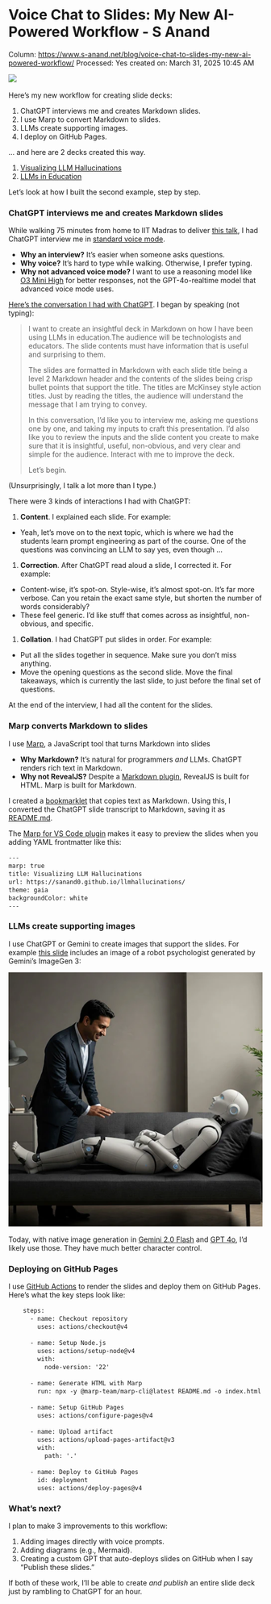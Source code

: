 # Voice Chat to Slides: My New AI-Powered Workflow - S Anand

Column: https://www.s-anand.net/blog/voice-chat-to-slides-my-new-ai-powered-workflow/
Processed: Yes
created on: March 31, 2025 10:45 AM

![](https://www.s-anand.net/blog/wp-content/uploads/calvin-2.webp)

Here’s my new workflow for creating slide decks:

1. ChatGPT interviews me and creates Markdown slides.
2. I use Marp to convert Markdown to slides.
3. LLMs create supporting images.
4. I deploy on GitHub Pages.

… and here are 2 decks created this way.

1. [Visualizing LLM Hallucinations](https://sanand0.github.io/llmhallucinations/)
2. [LLMs in Education](https://sanand0.github.io/llms-in-education/)

Let’s look at how I built the second example, step by step.

### ChatGPT interviews me and creates Markdown slides

While walking 75 minutes from home to IIT Madras to deliver [this talk](https://sanand0.github.io/llms-in-education/), I had ChatGPT interview me in [standard voice mode](https://help.openai.com/en/articles/8400625-voice-mode-faq).

- **Why an interview?** It’s easier when someone asks questions.
- **Why voice?** It’s hard to type while walking. Otherwise, I prefer typing.
- **Why not advanced voice mode?** I want to use a reasoning model like [O3 Mini High](https://chatgpt.com/?model=o3-mini-high) for better responses, not the GPT-4o-realtime model that advanced voice mode uses.

[Here’s the conversation I had with ChatGPT](https://chatgpt.com/share/67e36f57-01c4-800c-b4fc-5c8b302403f4). I began by speaking (not typing):

> 
> 
> 
> I want to create an insightful deck in Markdown on how I have been using LLMs in education.The audience will be technologists and educators. The slide contents must have information that is useful and surprising to them.
> 
> The slides are formatted in Markdown with each slide title being a level 2 Markdown header and the contents of the slides being crisp bullet points that support the title. The titles are McKinsey style action titles. Just by reading the titles, the audience will understand the message that I am trying to convey.
> 
> In this conversation, I’d like you to interview me, asking me questions one by one, and taking my inputs to craft this presentation. I’d also like you to review the inputs and the slide content you create to make sure that it is insightful, useful, non-obvious, and very clear and simple for the audience. Interact with me to improve the deck.
> 
> Let’s begin.
> 

(Unsurprisingly, I talk a lot more than I type.)

There were 3 kinds of interactions I had with ChatGPT:

1. **Content**. I explained each slide. For example:
- Yeah, let’s move on to the next topic, which is where we had the students learn prompt engineering as part of the course. One of the questions was convincing an LLM to say yes, even though …
1. **Correction**. After ChatGPT read aloud a slide, I corrected it. For example:
- Content-wise, it’s spot-on. Style-wise, it’s almost spot-on. It’s far more verbose. Can you retain the exact same style, but shorten the number of words considerably?
- These feel generic. I’d like stuff that comes across as insightful, non-obvious, and specific.
1. **Collation**. I had ChatGPT put slides in order. For example:
- Put all the slides together in sequence. Make sure you don’t miss anything.
- Move the opening questions as the second slide. Move the final takeaways, which is currently the last slide, to just before the final set of questions.

At the end of the interview, I had all the content for the slides.

### Marp converts Markdown to slides

I use [Marp](https://marp.app/), a JavaScript tool that turns Markdown into slides

- **Why Markdown?** It’s natural for programmers *and* LLMs. ChatGPT renders rich text in Markdown.
- **Why not RevealJS?** Despite a [Markdown plugin](https://revealjs.com/markdown/), RevealJS is built for HTML. Marp is built for Markdown.

I created a [bookmarklet](https://tools.s-anand.net/page2md/) that copies text as Markdown. Using this, I converted the ChatGPT slide transcript to Markdown, saving it as [README.md](https://github.com/sanand0/llms-in-education/blob/main/README.md).

The [Marp for VS Code plugin](https://marketplace.visualstudio.com/items?itemName=marp-team.marp-vscode) makes it easy to preview the slides when you adding YAML frontmatter like this:

```
---
marp: true
title: Visualizing LLM Hallucinations
url: https://sanand0.github.io/llmhallucinations/
theme: gaia
backgroundColor: white
---
```

### LLMs create supporting images

I use ChatGPT or Gemini to create images that support the slides. For example [this slide](https://sanand0.github.io/llmhallucinations/#2) includes an image of a robot psychologist generated by Gemini’s ImageGen 3:

![](https://raw.githubusercontent.com/sanand0/llmhallucinations/refs/heads/main/img/robo-psychologist.webp)

Today, with native image generation in [Gemini 2.0 Flash](https://developers.googleblog.com/en/experiment-with-gemini-20-flash-native-image-generation/) and [GPT 4o](https://openai.com/index/introducing-4o-image-generation/), I’d likely use those. They have much better character control.

### Deploying on GitHub Pages

I use [GitHub Actions](https://github.com/sanand0/llms-in-education/blob/main/.github/workflows/deploy.yml) to render the slides and deploy them on GitHub Pages. Here’s what the key steps look like:

```
    steps:
      - name: Checkout repository
        uses: actions/checkout@v4

      - name: Setup Node.js
        uses: actions/setup-node@v4
        with:
          node-version: '22'

      - name: Generate HTML with Marp
        run: npx -y @marp-team/marp-cli@latest README.md -o index.html

      - name: Setup GitHub Pages
        uses: actions/configure-pages@v4

      - name: Upload artifact
        uses: actions/upload-pages-artifact@v3
        with:
          path: '.'

      - name: Deploy to GitHub Pages
        id: deployment
        uses: actions/deploy-pages@v4
```

### What’s next?

I plan to make 3 improvements to this workflow:

1. Adding images directly with voice prompts.
2. Adding diagrams (e.g., Mermaid).
3. Creating a custom GPT that auto-deploys slides on GitHub when I say “Publish these slides.”

If both of these work, I’ll be able to create *and publish* an entire slide deck just by rambling to ChatGPT for an hour.